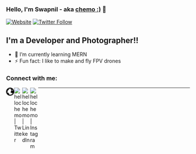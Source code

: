 ### Hello, I'm Swapnil - aka [chemo :)][website] 👋

[![Website](https://img.shields.io/website?label=hellochemo.tech&style=for-the-badge&url=https%3A%2F%2Fcodestackr.com)](https://hellochemo.tech)
[![Twitter Follow](https://img.shields.io/twitter/follow/chemotharepy?color=1DA1F2&logo=twitter&style=for-the-badge)](https://twitter.com/chemotharepy)

## I'm a Developer and Photographer!!

- 🌱 I’m currently learning MERN
- ⚡ Fun fact: I like to make and fly FPV drones

### Connect with me:

[<img align="left" alt="hellochemo" width="22px" src="https://raw.githubusercontent.com/iconic/open-iconic/master/svg/globe.svg" />][website]
[<img align="left" alt="hellochemo | Twitter" width="22px" src="https://cdn.jsdelivr.net/npm/simple-icons@v3/icons/twitter.svg" />][twitter]
[<img align="left" alt="hellochemo | LinkedIn" width="22px" src="https://cdn.jsdelivr.net/npm/simple-icons@v3/icons/linkedin.svg" />][linkedin]
[<img align="left" alt="hellochemo | Instagram" width="22px" src="https://cdn.jsdelivr.net/npm/simple-icons@v3/icons/instagram.svg" />][instagram]

---

[website]: https://hellochemo.tech
[twitter]: https://twitter.com/chemotharepy
[instagram]: https://instagram.com/hellochemo
[linkedin]: https://linkedin.com/in/swapnil5harma

